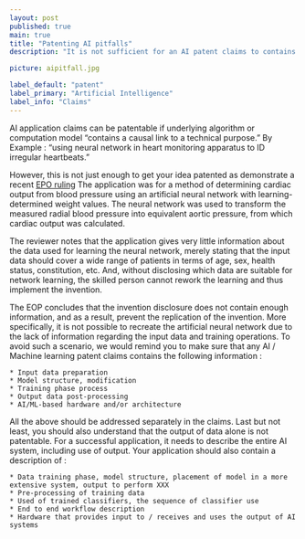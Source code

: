 ```yaml
---
layout: post
published: true
main: true
title: "Patenting AI pitfalls"
description: "It is not sufficient for an AI patent claims to contains a causal link to a technical purpose for the application to be successful."

picture: aipitfall.jpg

label_default: "patent" 
label_primary: "Artificial Intelligence"
label_info: "Claims"
---
```

<!-- Main Container -->
AI application claims can be patentable if underlying algorithm or computation model “contains a causal link to a technical purpose.”
By Example : “using neural network in heart monitoring apparatus to ID irregular heartbeats.”

However, this is not just enough to get your idea patented as demonstrate a recent [EPO ruling](https://www.epo.org/law-practice/case-law-appeals/pdf/t180161du1.pdf)
The application was for a method of determining cardiac output from blood pressure using an artificial neural network with learning-determined weight values.
The neural network was used to transform the measured radial blood pressure into equivalent aortic pressure, from which cardiac output was calculated.

The reviewer notes that the application gives very little information about the data used for learning the neural network, merely stating that the input data should cover a wide range of patients in terms of age, sex, health status, constitution, etc.
And, without disclosing which data are suitable for network learning, the skilled person cannot rework the learning and thus implement the invention.

The EOP concludes that the invention disclosure does not contain enough information, and as a result, prevent the replication of the invention. More specifically, it is not possible to recreate the artificial neural network due to the lack of information regarding the input data and training operations. 
 To avoid such a scenario, we would remind you 
to make sure that any AI / Machine learning patent claims contains the following information : 

    * Input data preparation
    * Model structure, modification
    * Training phase process
    * Output data post-processing
    * AI/ML-based hardware and/or architecture

All the above should be addressed separately in the claims. Last but not least, you should also understand that the output of data alone is not patentable. 
For a successful application, it needs to describe the entire AI system, including use of output. 
Your application should also contain a description of :

    * Data training phase, model structure, placement of model in a more extensive system, output to perform XXX
    * Pre-processing of training data
    * Used of trained classifiers, the sequence of classifier use
    * End to end workflow description
    * Hardware that provides input to / receives and uses the output of AI systems
    

<!--End Main Container -->
